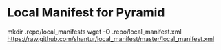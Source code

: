 Local Manifest for Pyramid
==========================
mkdir .repo/local_manifests
wget -O .repo/local_manifest.xml https://raw.github.com/shantur/local_manifest/master/local_manifest.xml
